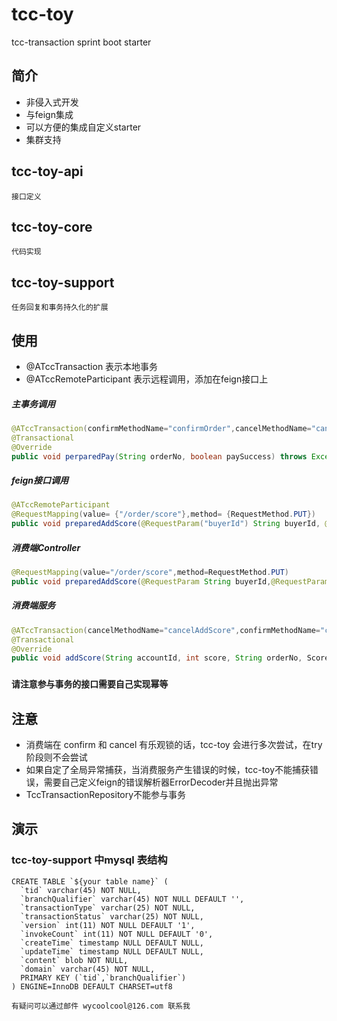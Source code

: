 # tcc-toy
tcc-transaction sprint boot starter 

## 简介
* 非侵入式开发
* 与feign集成
* 可以方便的集成自定义starter
* 集群支持

## tcc-toy-api
	接口定义
## tcc-toy-core
	代码实现
## tcc-toy-support
	任务回复和事务持久化的扩展
## 使用
* @ATccTransaction  表示本地事务
* @ATccRemoteParticipant 表示远程调用，添加在feign接口上

##### 主事务调用
~~~ java    
@ATccTransaction(confirmMethodName="confirmOrder",cancelMethodName="cancelOrder")
@Transactional
@Override
public void perparedPay(String orderNo, boolean paySuccess) throws Exception{}
~~~
##### feign接口调用
~~~ java
@ATccRemoteParticipant
@RequestMapping(value= {"/order/score"},method= {RequestMethod.PUT})
public void preparedAddScore(@RequestParam("buyerId") String buyerId, @RequestParam("totalPrice") int totalPrice, @RequestParam("orderNo") String orderNo);
~~~
##### 消费端Controller
~~~ java
@RequestMapping(value="/order/score",method=RequestMethod.PUT)
public void preparedAddScore(@RequestParam String buyerId,@RequestParam int totalPrice,@RequestParam String orderNo) throws Exception{}
~~~
##### 消费端服务
~~~ java
@ATccTransaction(cancelMethodName="cancelAddScore",confirmMethodName="confirmAddScore")
@Transactional
@Override
public void addScore(String accountId, int score, String orderNo, ScoreSource orderPayment) throws Exception{}
~~~

### `请注意参与事务的接口需要自己实现幂等`

## 注意
* 消费端在 confirm 和 cancel 有乐观锁的话，tcc-toy 会进行多次尝试，在try阶段则不会尝试
* 如果自定了全局异常捕获，当消费服务产生错误的时候，tcc-toy不能捕获错误，需要自己定义feign的错误解析器ErrorDecoder并且抛出异常
* TccTransactionRepository不能参与事务

## 演示

### tcc-toy-support 中mysql 表结构
    CREATE TABLE `${your table name}` (
      `tid` varchar(45) NOT NULL,
      `branchQualifier` varchar(45) NOT NULL DEFAULT '',
      `transactionType` varchar(25) NOT NULL,
      `transactionStatus` varchar(25) NOT NULL,
      `version` int(11) NOT NULL DEFAULT '1',
      `invokeCount` int(11) NOT NULL DEFAULT '0',
      `createTime` timestamp NULL DEFAULT NULL,
      `updateTime` timestamp NULL DEFAULT NULL,
      `content` blob NOT NULL,
      `domain` varchar(45) NOT NULL,
      PRIMARY KEY (`tid`,`branchQualifier`)
    ) ENGINE=InnoDB DEFAULT CHARSET=utf8


`有疑问可以通过邮件 wycoolcool@126.com 联系我`